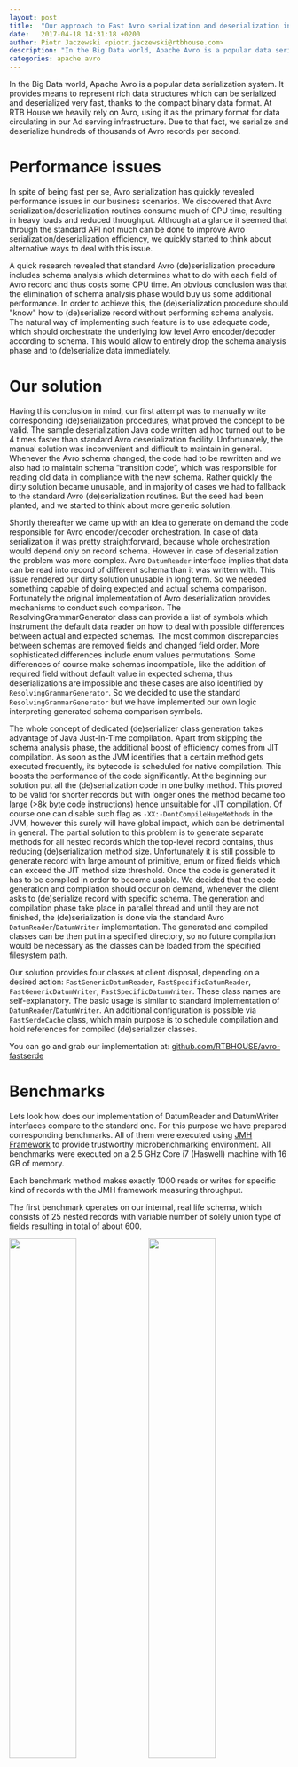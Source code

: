 ```yaml
---
layout: post
title:  "Our approach to Fast Avro serialization and deserialization in JVM"
date:   2017-04-18 14:31:18 +0200
author: Piotr Jaczewski <piotr.jaczewski@rtbhouse.com>
description: "In the Big Data world, Apache Avro is a popular data serialization system. It provides means to represent rich data structures which can be serialized and deserialized very fast, thanks to the compact binary data format. At RTB House we heavily rely on Avro, using it as the primary format for data circulating over our Ad serving infrastructure."
categories: apache avro
---
```


In the Big Data world, Apache Avro is a popular data serialization system. It provides means to represent rich data structures which can be serialized and deserialized very fast, thanks to the compact binary data format. At RTB House we heavily rely on Avro, using it as the primary format for data circulating in our Ad serving infrastructure. Due to that fact, we serialize and deserialize hundreds of thousands of Avro records per second.

# Performance issues

In spite of being fast per se, Avro serialization has quickly revealed performance issues in our business scenarios. We discovered that Avro serialization/deserialization routines consume much of CPU time, resulting in heavy loads and reduced throughput. Although at a glance it seemed that through the standard API not much can be done to improve Avro serialization/deserialization efficiency, we quickly started to think about alternative ways to deal with this issue.

A quick research revealed that standard Avro (de)serialization procedure includes schema analysis which determines what to do with each field of Avro record and thus costs some CPU time. An obvious conclusion was that the elimination of schema analysis phase would buy us some additional performance. In order to achieve this, the (de)serialization procedure should "know" how to (de)serialize record without performing schema analysis. The natural way of implementing such feature is to use adequate code, which should orchestrate the underlying low level Avro encoder/decoder according to schema. This would allow to entirely drop the schema analysis phase and to (de)serialize data immediately.

# Our solution

Having this conclusion in mind, our first attempt was to manually write corresponding (de)serialization procedures, what proved the concept to be valid. The sample deserialization Java code written ad hoc turned out to be 4 times faster than standard Avro deserialization facility. Unfortunately, the manual solution was inconvenient and difficult to maintain in general. Whenever the Avro schema changed, the code had to be rewritten and we also had to maintain schema “transition code”, which was responsible for reading old data in compliance with the new schema. Rather quickly the dirty solution became unusable, and in majority of cases we had to fallback to the standard Avro (de)serialization routines. But the seed had been planted, and we started to think about more generic solution.

Shortly thereafter we came up with an idea to generate on demand the code responsible for Avro encoder/decoder orchestration. In case of data serialization it was pretty straightforward, because whole orchestration would depend only on record schema. However in case of deserialization the problem was more complex. Avro `DatumReader` interface implies that data can be read into record of different schema than it was written with. This issue rendered our dirty solution unusable in long term. So we needed something capable of doing expected and actual schema comparison. Fortunately the original implementation of Avro deserialization provides mechanisms to conduct such comparison. The ResolvingGrammarGenerator class can provide a list of symbols which instrument the default data reader on how to deal with possible differences between actual and expected schemas. The most common discrepancies between schemas are removed fields and changed field order. More sophisticated differences include enum values permutations. Some differences of course make schemas incompatible, like the addition of required field without default value in expected schema, thus deserializations are impossible and these cases are also identified by `ResolvingGrammarGenerator`. So we decided to use the standard `ResolvingGrammarGenerator` but we have implemented our own logic interpreting generated schema comparison symbols.

The whole concept of dedicated (de)serializer class generation takes advantage of Java Just-In-Time compilation. Apart from skipping the schema analysis phase, the additional boost of efficiency comes from JIT compilation. As soon as the JVM identifies that a certain method gets executed frequently, its bytecode is scheduled for native compilation. This boosts the performance of the code significantly. At the beginning our solution put all the (de)serialization code in one bulky method. This proved to be valid for shorter records but with longer ones the method became too large (>8k  byte code instructions) hence unsuitable for JIT compilation. Of course one can disable such flag as `-XX:-DontCompileHugeMethods` in the JVM, however this surely will have global impact, which can be detrimental in general. The partial solution to this problem is to generate separate methods for all nested records which the top-level record contains, thus reducing (de)serialization method size. Unfortunately it is still possible to generate record with large amount of primitive, enum or fixed fields which can exceed the JIT method size threshold.
Once the code is generated it has to be compiled in order to become usable. We decided that the code generation and compilation should occur on demand, whenever the client asks to (de)serialize record with specific schema. The generation and compilation phase take place in parallel thread and until they are not finished, the (de)serialization is done via the standard Avro `DatumReader`/`DatumWriter` implementation. The generated and compiled classes can be then put in a specified directory, so no future compilation would be necessary as the classes can be loaded from the specified filesystem path.

Our solution provides four classes at client disposal, depending on a desired action: `FastGenericDatumReader`, `FastSpecificDatumReader`, `FastGenericDatumWriter`, `FastSpecificDatumWriter`. These class names are self-explanatory. The basic usage is similar to standard implementation of `DatumReader`/`DatumWriter`. An additional configuration is possible via `FastSerdeCache` class, which main purpose is to schedule compilation and hold references for compiled  (de)serializer classes.

You can go and grab our implementation at: [github.com/RTBHOUSE/avro-fastserde](https://github.com/RTBHOUSE/avro-fastserde)

# Benchmarks

Lets look how does our implementation of DatumReader and DatumWriter interfaces compare to the standard one. For this purpose we have prepared corresponding benchmarks. All of them were executed using [JMH Framework](http://openjdk.java.net/projects/code-tools/jmh/) to provide trustworthy microbenchmarking environment. All benchmarks were executed on a 2.5 GHz Core i7 (Haswell) machine with 16 GB of memory.

Each benchmark method makes exactly 1000 reads or writes for specific kind of records with the JMH framework measuring throughput.

The first benchmark operates on our internal, real life schema, which consists of 25 nested records with variable number of solely union type of fields resulting in total of about 600.

<img src="/pics/reading-internal.svg" style="width: 49%;"/>
<img src="/pics/writing-internal.svg" style="width: 49%;"/>

Obviously our solution has improved the throughput more than twofold in case of generic data deserialization and quadrupled the performance in case of specific data deserialization. In case of data serialization the results are even more impressive. Our specific data serialization is almost five times faster than its native counterpart.

The next benchmarks operate on non real life record schemas, which were randomly generated but conform to the following criteria:
- number of fields (**small**: 10 fields, **large**: 100 fields)
- depth - meaning the maximal level of record nesting (**flat**: no nested records, **deep**: 3 levels of nested records)
- record fields can be of any Avro type including unions, arrays and maps.

Below are the results:

<img src="/pics/reading-flatandsmall.svg" style="width: 49%;"/>
<img src="/pics/writing-flatandsmall.svg" style="width: 49%;"/>
<img src="/pics/reading-deepandsmall.svg" style="width: 49%;"/>
<img src="/pics/writing-deepandsmall.svg" style="width: 49%;"/>
<img src="/pics/reading-flatandlarge.svg" style="width: 49%;"/>
<img src="/pics/writing-flatandlarge.svg" style="width: 49%;"/>
<img src="/pics/reading-deepandlarge.svg" style="width: 49%;"/>
<img src="/pics/writing-deepandlarge.svg" style="width: 49%;"/>

In general, the above charts reveal that our solution tends to be about 50% faster than its native counterpart. Both `DatumReader`'s and `DatumWriter`'s manifest the same tendency, but in some cases our implementation for the specific data is two times faster than the native one.

But why our implementation performs much better on the real-life schema than on the generated ones? The answer is the Avro union type, which requires an additional designation of subject data type. Below is the complementary benchmark, which shows what happens if we force all fields of “small” and “deep” record to be of union type.

<img src="/pics/reading-onlyunion.svg" style="width: 49%;"/>
<img src="/pics/writing-onlyunion.svg" style="width: 49%;"/>

Clearly, the results are similar to those of our real-life schema, with our solution being at least two times faster.

In order to have clear view on your particular scenario, we encourage to benchmark against your own schemas, as the results may vary depending on the structure of records, especially if you leverage the union type in your schemas. Generally, we may assume that records consisting of many nested records with fairly limited number of fields will perform better than larger and relatively “flat” records.

To recap, if you process a lot of Avro records in your scenario its worth to give avro-fastserde a try, as you may expect a significant boost of processing performance.
